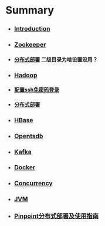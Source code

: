 # Summary

* ### [Introduction](README.md)
* ### [Zookeeper](/Zookeeper/README.md)
* #### [分布式部署](/Zookeeper/分布式部署.md) 二级目录为啥设置没用？
* ### [Hadoop](/Hadoop/README.md)
* #### [配置ssh免密码登录](/Hadoop/配置ssh免密码登录.md)
* #### [分布式部署](/Hadoop/分布式部署.md)
* ### [HBase](/HBase/README.md)
* ### [Opentsdb](/Opentsdb/README.md)
* ### [Kafka](/Kafka/README.md)
* ### [Docker](/Docker/README.md)
* ### [Concurrency](/Concurrency/README.md)
* ### [JVM](/JVM/README.md)
* ### [Pinpoint分布式部署及使用指南](/Pinpoint/README.md)



